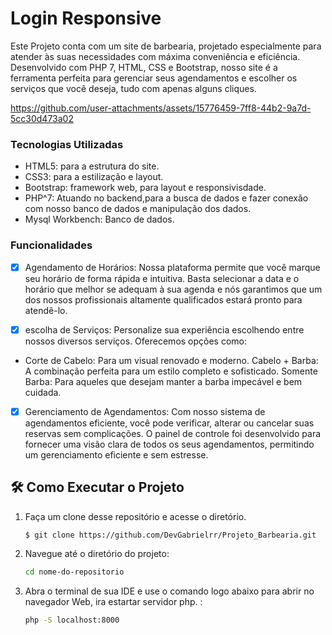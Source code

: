 


# Login Responsive
 Este Projeto conta com um site de barbearia, projetado especialmente para atender às suas necessidades com máxima conveniência e eficiência. Desenvolvido com PHP 7, HTML, CSS e Bootstrap, nosso site é a ferramenta perfeita para gerenciar seus agendamentos e escolher os serviços que você deseja, tudo com apenas alguns cliques.

https://github.com/user-attachments/assets/15776459-7ff8-44b2-9a7d-5cc30d473a02

### Tecnologias Utilizadas
- HTML5: para a estrutura do site.
- CSS3: para a estilização e layout.
- Bootstrap: framework web, para layout e responsivisdade.
- PHP^7: Atuando no backend,para a busca de dados e fazer conexão com nosso banco de dados e manipulação dos dados.
- Mysql Workbench: Banco de dados.

### Funcionalidades

- [x] Agendamento de Horários: Nossa plataforma permite que você marque seu horário de forma rápida e intuitiva. Basta selecionar a data e o horário que melhor se adequam à sua agenda e nós garantimos que um dos nossos profissionais altamente qualificados estará pronto para atendê-lo.

- [x] escolha de Serviços: Personalize sua experiência escolhendo entre nossos diversos serviços. Oferecemos opções como:

-  Corte de Cabelo: Para um visual renovado e moderno.
Cabelo + Barba: A combinação perfeita para um estilo completo e sofisticado.
Somente Barba: Para aqueles que desejam manter a barba impecável e bem cuidada.

- [x] Gerenciamento de Agendamentos: Com nosso sistema de agendamentos eficiente, você pode verificar, alterar ou cancelar suas reservas sem complicações. O painel de controle foi desenvolvido para fornecer uma visão clara de todos os seus agendamentos, permitindo um gerenciamento eficiente e sem estresse.


 ## 🛠️ Como Executar o Projeto
1. Faça um clone desse repositório e acesse o diretório.

    ```bash
    $ git clone https://github.com/DevGabrielrr/Projeto_Barbearia.git
    ```
2. Navegue até o diretório do projeto:

    ```bash
    cd nome-do-repositorio
    ```

3. Abra o terminal de sua IDE e use o comando logo abaixo para abrir no navegador Web, ira estartar servidor php.
 :

    ```bash
    php -S localhost:8000
    ```
    

